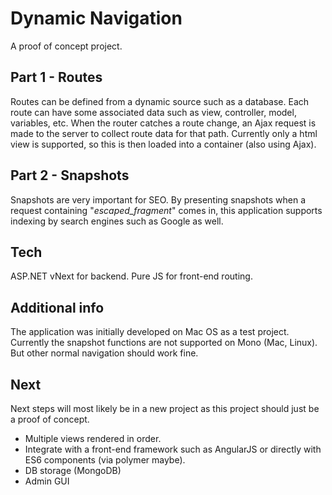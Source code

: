 Dynamic Navigation
======

A proof of concept project.

Part 1 - Routes
-------
Routes can be defined from a dynamic source such as a database. Each route can have some associated data such as view, controller, model, variables, etc.
When the router catches a route change, an Ajax request is made to the server to collect route data for that path. Currently only a html view is supported, so this is then loaded into a container (also using Ajax).

Part 2 - Snapshots
-------
Snapshots are very important for SEO. By presenting snapshots when a request containing "_escaped_fragment_" comes in, this application supports indexing by search engines such as Google as well.

Tech
-------
ASP.NET vNext for backend.
Pure JS for front-end routing.

Additional info
-------
The application was initially developed on Mac OS as a test project. Currently the snapshot functions are not supported on Mono (Mac, Linux). But other normal navigation should work fine.

Next
-------
Next steps will most likely be in a new project as this project should just be a proof of concept.
- Multiple views rendered in order.
- Integrate with a front-end framework such as AngularJS or directly with ES6 components (via polymer maybe).
- DB storage (MongoDB)
- Admin GUI
